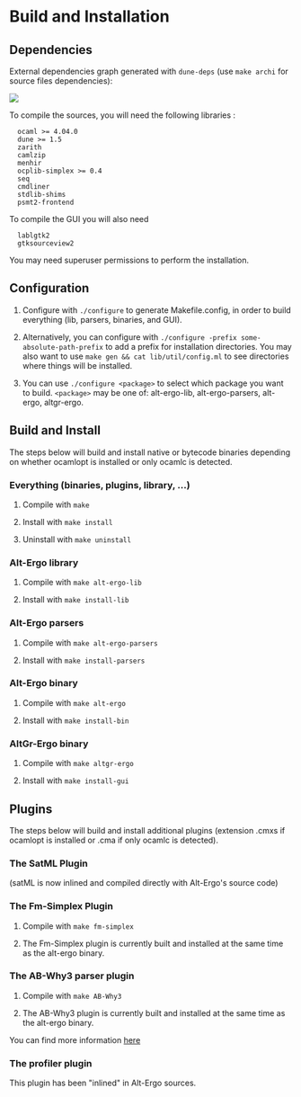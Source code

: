 # Build and Installation

## Dependencies

External dependencies graph generated with `dune-deps` (use `make archi` for source files dependencies):

![](docs/deps.png)

To compile the sources, you will need the following libraries :
```
  ocaml >= 4.04.0
  dune >= 1.5
  zarith
  camlzip
  menhir
  ocplib-simplex >= 0.4
  seq
  cmdliner
  stdlib-shims
  psmt2-frontend
```

To compile the GUI you will also need 
```
  lablgtk2
  gtksourceview2
```
You may need superuser permissions to perform the installation.

## Configuration

  1. Configure with `./configure` to generate Makefile.config,
  in order to build everything (lib, parsers, binaries, and GUI).

  2. Alternatively, you can configure with `./configure -prefix
  some-absolute-path-prefix` to add a prefix for installation
  directories. You may also want to use `make gen && cat lib/util/config.ml`
  to see directories where things will be installed.

  3. You can use `./configure <package>` to select which package you
  want to build. `<package>` may be one of: alt-ergo-lib, alt-ergo-parsers,
  alt-ergo, altgr-ergo.

## Build and Install

The steps below will build and install native or bytecode binaries
depending on whether ocamlopt is installed or only ocamlc is detected.

### Everything (binaries, plugins, library, ...)

  1. Compile with `make`

  2. Install with `make install`

  3. Uninstall with `make uninstall` 

### Alt-Ergo library

  1. Compile with `make alt-ergo-lib`

  2. Install with `make install-lib` 

### Alt-Ergo parsers

  1. Compile with `make alt-ergo-parsers`

  2. Install with `make install-parsers` 

### Alt-Ergo binary

  1. Compile with `make alt-ergo`

  2. Install with `make install-bin` 

### AltGr-Ergo binary

  1. Compile with `make altgr-ergo`

  2. Install with `make install-gui` 



## Plugins

The steps below will build and install additional plugins (extension
.cmxs if ocamlopt is installed or .cma if only ocamlc is detected).

### The SatML Plugin

  (satML is now inlined and compiled directly with Alt-Ergo's source code)

### The Fm-Simplex Plugin

  1. Compile with `make fm-simplex`

  2. The Fm-Simplex plugin is currently built and installed
  at the same time as the alt-ergo binary.

### The AB-Why3 parser plugin

  1. Compile with `make AB-Why3`

  2. The AB-Why3 plugin is currently built and installed
  at the same time as the alt-ergo binary.

You can find more information [here](plugins/AB-Why3/README.md)

### The profiler plugin

This plugin has been "inlined" in Alt-Ergo sources.


